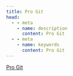 ```yaml
---
title: Pro Git
head:
  - - meta
    - name: description
      content: Pro Git
  - - meta
    - name: keywords
      content: Pro Git
---
```


[Pro Git](https://git-scm.com/book/zh/v2)
